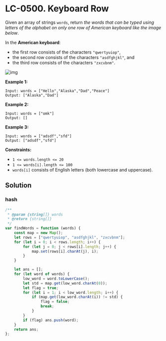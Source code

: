 # LC-0500. Keyboard Row

Given an array of strings `words`, return _the words that can be typed using letters of the alphabet on only one row of American keyboard like the image below_.

In the **American keyboard**:

-   the first row consists of the characters `"qwertyuiop"`,
-   the second row consists of the characters `"asdfghjkl"`, and
-   the third row consists of the characters `"zxcvbnm"`.

![img](https://assets.leetcode.com/uploads/2018/10/12/keyboard.png)

**Example 1:**

```
Input: words = ["Hello","Alaska","Dad","Peace"]
Output: ["Alaska","Dad"]
```

**Example 2:**

```
Input: words = ["omk"]
Output: []
```

**Example 3:**

```
Input: words = ["adsdf","sfd"]
Output: ["adsdf","sfd"]
```

**Constraints:**

-   `1 <= words.length <= 20`
-   `1 <= words[i].length <= 100`
-   `words[i]` consists of English letters (both lowercase and uppercase).

## Solution

### hash

```javascript
/**
 * @param {string[]} words
 * @return {string[]}
 */
var findWords = function (words) {
    const map = new Map();
    let rows = ["qwertyuiop", "asdfghjkl", "zxcvbnm"];
    for (let i = 0; i < rows.length; i++) {
        for (let j = 0; j < rows[i].length; j++) {
            map.set(rows[i].charAt(j), i);
        }
    }

    let ans = [];
    for (let word of words) {
        low_word = word.toLowerCase();
        let std = map.get(low_word.charAt(0));
        let flag = true;
        for (let i = 1; i < low_word.length; i++) {
            if (map.get(low_word.charAt(i)) != std) {
                flag = false;
                break;
            }
        }
        if (flag) ans.push(word);
    }
    return ans;
};
```
